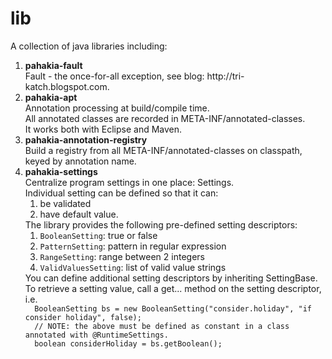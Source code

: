 lib
===

A collection of java libraries including:

<ol>
<li><b>pahakia-fault</b><br>
   Fault - the once-for-all exception, see blog: http://tri-katch.blogspot.com.</li>
<li><b>pahakia-apt</b><br>
   Annotation processing at build/compile time.<br>
   All annotated classes are recorded in META-INF/annotated-classes.<br>
   It works both with Eclipse and Maven.</li>
<li><b>pahakia-annotation-registry</b><br>
   Build a registry from all META-INF/annotated-classes on classpath, keyed by annotation name.</li>
<li><b>pahakia-settings</b><br>
   Centralize program settings in one place: Settings.<br>
   Individual setting can be defined so that it can:<br>
       <ol>
         <li>be validated</li>
         <li>have default value.</li>
      </ol>
   The library provides the following pre-defined setting descriptors:<br>
       <ol>
         <li><code>BooleanSetting</code>: true or false</li>
         <li><code>PatternSetting</code>: pattern in regular expression</li>
         <li><code>RangeSetting</code>: range between 2 integers</li>
         <li><code>ValidValuesSetting</code>: list of valid value strings</li>
      </ol>
   You can define additional setting descriptors by inheriting SettingBase.<br>
   To retrieve a setting value, call a get... method on the setting descriptor, i.e.<br>
      <code>  BooleanSetting bs = new BooleanSetting("consider.holiday", "if consider holiday", false);</code><br>
      <code>  // NOTE: the above must be defined as constant in a class annotated with @RuntimeSettings.</code><br>
      <code>  boolean considerHoliday = bs.getBoolean();</code>
       </li>
</ol>
